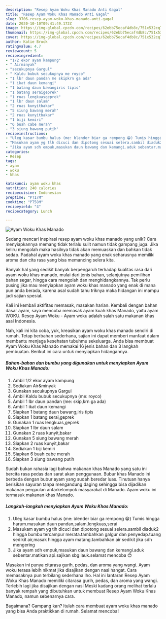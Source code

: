 ```yaml
---
description: "Resep Ayam Woku Khas Manado Anti Gagal"
title: "Resep Ayam Woku Khas Manado Anti Gagal"
slug: 3706-resep-ayam-woku-khas-manado-anti-gagal
date: 2020-10-10T09:41:49.172Z
image: https://img-global.cpcdn.com/recipes/62ebb75ecaf4db8c/751x532cq70/ayam-woku-khas-manado-foto-resep-utama.jpg
thumbnail: https://img-global.cpcdn.com/recipes/62ebb75ecaf4db8c/751x532cq70/ayam-woku-khas-manado-foto-resep-utama.jpg
cover: https://img-global.cpcdn.com/recipes/62ebb75ecaf4db8c/751x532cq70/ayam-woku-khas-manado-foto-resep-utama.jpg
author: Katie Brock
ratingvalue: 4.7
reviewcount: 5
recipeingredient:
- "1/2 ekor ayam kampung"
- " Airminyak"
- "secukupnya Gargul"
- " Kaldu bubuk secukupnya me royco"
- "1 lbr daun pandan me skipkrn ga ada"
- "1 ikat daun kemangi"
- "1 batang daun bawangiris tipis"
- "1 batang seraigeprek"
- "1 ruas lengkuasgeprek"
- "1 lbr daun salam"
- "2 ruas kunyitbakar"
- "5 siung bawang merah"
- "2 ruas kunyitbakar"
- "1 biji kemiri"
- "6 buah cabe merah"
- "3 siung bawang putih"
recipeinstructions:
- "Uleg kasar bumbu halus (me: blender biar ga rempong 😁) Tumis hingga harum.masukan daun pandan,salam,lengkuas,serai"
- "Masukam ayam yg tlh dicuci dan dipotong sesuai selera.sambil diaduk2 hingga bumbu tercampur merata.tambahkan galgur dan penyedap.tuang sedikit air,masak hingga ayam matang.tambahkan air sedikit jika sdh mengering"
- "Jika ayam sdh empuk,masukan daun bawang dan kemangi.aduk sebentar.matikan api.sajikan sbg lauk.selamat mencoba 😊"
categories:
- Resep
tags:
- ayam
- woku
- khas

katakunci: ayam woku khas 
nutrition: 240 calories
recipecuisine: Indonesian
preptime: "PT17M"
cooktime: "PT58M"
recipeyield: "4"
recipecategory: Lunch

---
```



![Ayam Woku Khas Manado](https://img-global.cpcdn.com/recipes/62ebb75ecaf4db8c/751x532cq70/ayam-woku-khas-manado-foto-resep-utama.jpg)

Sedang mencari inspirasi resep ayam woku khas manado yang unik? Cara menyiapkannya memang tidak terlalu sulit namun tidak gampang juga. Jika keliru mengolah maka hasilnya tidak akan memuaskan dan bahkan tidak sedap. Padahal ayam woku khas manado yang enak seharusnya memiliki aroma dan cita rasa yang bisa memancing selera kita.

Banyak hal yang sedikit banyak berpengaruh terhadap kualitas rasa dari ayam woku khas manado, mulai dari jenis bahan, selanjutnya pemilihan bahan segar, hingga cara mengolah dan menghidangkannya. Tak perlu pusing jika mau menyiapkan ayam woku khas manado yang enak di mana pun anda berada, karena asal sudah tahu triknya maka hidangan ini mampu jadi sajian spesial.

Kali ini kembali aktifitas memasak, masakan harian. Kembali dengan bahan dasar ayam, saya mencoba memasak ayam kuah khas Manado, yaitu ayam WOKU. Resep Ayam Woku - Ayam woku adalah salah satu makanan khas asal Indonesia.


Nah, kali ini kita coba, yuk, kreasikan ayam woku khas manado sendiri di rumah. Tetap berbahan sederhana, sajian ini dapat memberi manfaat dalam membantu menjaga kesehatan tubuhmu sekeluarga. Anda bisa membuat Ayam Woku Khas Manado memakai 16 jenis bahan dan 3 langkah pembuatan. Berikut ini cara untuk menyiapkan hidangannya.

<!--inarticleads1-->

##### Bahan-bahan dan bumbu yang digunakan untuk menyiapkan Ayam Woku Khas Manado:

1. Ambil 1/2 ekor ayam kampung
1. Sediakan  Air&amp;minyak
1. Gunakan secukupnya Gargul
1. Ambil  Kaldu bubuk secukupnya (me: royco)
1. Ambil 1 lbr daun pandan (me: skip,krn ga ada)
1. Ambil 1 ikat daun kemangi
1. Siapkan 1 batang daun bawang,iris tipis
1. Siapkan 1 batang serai,geprek
1. Gunakan 1 ruas lengkuas,geprek
1. Siapkan 1 lbr daun salam
1. Gunakan 2 ruas kunyit,bakar
1. Gunakan 5 siung bawang merah
1. Siapkan 2 ruas kunyit,bakar
1. Sediakan 1 biji kemiri
1. Siapkan 6 buah cabe merah
1. Siapkan 3 siung bawang putih


Sudah bukan rahasia lagi bahwa makanan khas Manado yang satu ini bercita rasa pedas dan sarat akan penggunaan. Bubur khas Manado ini berbeda dengan bubur ayam yang sudah beredar luas. Tinutuan hanya berisikan sayuran tanpa mengandung daging sehingga bisa dijadikan makanan pergaulan antarkelompok masyarakat di Manado. Ayam woku ini termasuk makanan khas Manado. 

<!--inarticleads2-->

##### Langkah-langkah menyiapkan Ayam Woku Khas Manado:

1. Uleg kasar bumbu halus (me: blender biar ga rempong 😁) Tumis hingga harum.masukan daun pandan,salam,lengkuas,serai
1. Masukam ayam yg tlh dicuci dan dipotong sesuai selera.sambil diaduk2 hingga bumbu tercampur merata.tambahkan galgur dan penyedap.tuang sedikit air,masak hingga ayam matang.tambahkan air sedikit jika sdh mengering
1. Jika ayam sdh empuk,masukan daun bawang dan kemangi.aduk sebentar.matikan api.sajikan sbg lauk.selamat mencoba 😊


Masakan ini punya citarasa gurih, pedas, dan aroma yang wangi. Ayam woku terasa lebih nikmat jika disajikan dengan nasi hangat. Cara memasaknya pun terbilang sederhana lho. Hal ini lantaran Resep Ayam Woku Khas Manado memiliki citarasa gurih, pedas, dan aroma yang wangi. Terlebih lagi jika disajikan dengan nasi Meski kadang orang melihat terlalu banyak rempah yang dibutuhkan untuk membuat Resep Ayam Woku Khas Manado, namun sebenarnya cara. 

Bagaimana? Gampang kan? Itulah cara membuat ayam woku khas manado yang bisa Anda praktikkan di rumah. Selamat mencoba!
